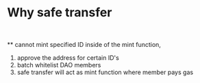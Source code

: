 <h1> Why safe transfer </h1> <br>

** cannot mint specified ID inside of the mint function, 

1. approve the address for certain ID's 
2. batch whitelist DAO members
3. safe transfer will act as mint function where member pays gas
